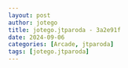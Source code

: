 ```yaml
---
layout: post
author: jotego
title: jotego.jtparoda - 3a2e91f
date: 2024-09-06
categories: [Arcade, jtparoda]
tags: [jotego.jtparoda]
---
```


